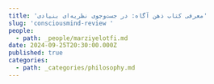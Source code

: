 ```yaml
---
title: 'معرفی کتاب ذهن آگاه: در جست‌وجوی نظریه‌ای بنیادی'
slug: 'consciousmind-review '
people:
  - path: _people/marziyelotfi.md
date: 2024-09-25T20:30:00.000Z
published: true
categories:
  - path: _categories/philosophy.md
---
```



